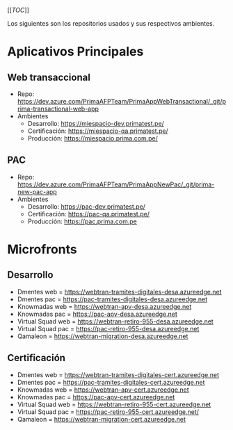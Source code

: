 [[_TOC_]]

Los siguientes son los repositorios usados y sus respectivos ambientes.

# Aplicativos Principales
## Web transaccional
- Repo: https://dev.azure.com/PrimaAFPTeam/PrimaAppWebTransactional/_git/prima-transactional-web-app
- Ambientes
  - Desarrollo: https://miespacio-dev.primatest.pe/
  - Certificación: https://miespacio-qa.primatest.pe/
  - Producción: https://miespacio.prima.com.pe/

## PAC
- Repo: https://dev.azure.com/PrimaAFPTeam/PrimaAppNewPac/_git/prima-new-pac-app
- Ambientes
  - Desarrollo: https://pac-dev.primatest.pe/
  - Certificación: https://pac-qa.primatest.pe/
  - Producción: https://pac.prima.com.pe


# Microfronts

## Desarrollo
- Dmentes web = https://webtran-tramites-digitales-desa.azureedge.net
- Dmentes pac = https://pac-tramites-digitales-desa.azureedge.net
- Knowmadas web = https://webtran-apv-desa.azureedge.net
- Knowmadas pac = https://pac-apv-desa.azureedge.net
- Virtual Squad web = https://webtran-retiro-955-desa.azureedge.net
- Virtual Squad pac = https://pac-retiro-955-desa.azureedge.net
- Qamaleon = https://webtran-migration-desa.azureedge.net

## Certificación
- Dmentes web = https://webtran-tramites-digitales-cert.azureedge.net
- Dmentes pac = https://pac-tramites-digitales-cert.azureedge.net
- Knowmadas web = https://webtran-apv-cert.azureedge.net
- Knowmadas pac = https://pac-apv-cert.azureedge.net
- Virtual Squad web = https://webtran-retiro-955-cert.azureedge.net
- Virtual Squad pac = https://pac-retiro-955-cert.azureedge.net/
- Qamaleon = https://webtran-migration-cert.azureedge.net